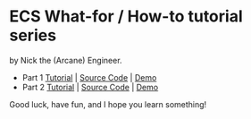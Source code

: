 # ECS What-for / How-to tutorial series 

by Nick the (Arcane) Engineer.

* Part 1 [Tutorial](part1/part1.md) | [Source Code](part1/part1.js) | [Demo](https://raw.githack.com/ArcaneEngineer/ECS-tutorials/main/part1/part1.html)
* Part 2 [Tutorial](part2/part2.md) | [Source Code](part2/part2.js) | [Demo](https://raw.githack.com/ArcaneEngineer/ECS-tutorials/main/part2/part2.html)

Good luck, have fun, and I hope you learn something!
